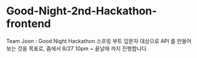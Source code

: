 # Good-Night-2nd-Hackathon-frontend
Team Joon : Good Night Hackathon 스프링 부트 입문자 대상으로 API 를 만들어 보는 것을 목표로, 줌에서 8/27 10pm ~ 끝날때 까지 진행합니다.
